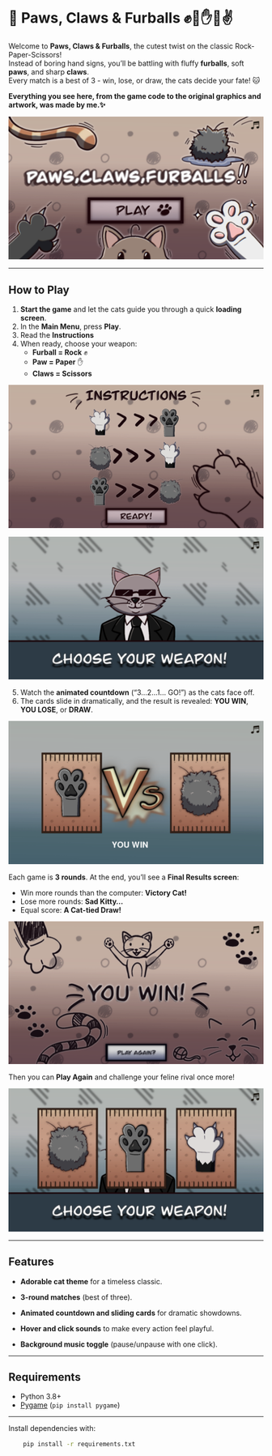 # 🐾 Paws, Claws & Furballs ✊🐾✋🐾✌️

Welcome to **Paws, Claws & Furballs**, the cutest twist on the classic Rock-Paper-Scissors!  
Instead of boring hand signs, you’ll be battling with fluffy **furballs**, soft **paws**, and sharp **claws**.  
Every match is a best of 3 - win, lose, or draw, the cats decide your fate! 🐱

**Everything you see here, from the game code to the original graphics and artwork, was made by me.✨**  

![cat_menu](screenshots/cat_menu.png)

---

##  How to Play

1. **Start the game** and let the cats guide you through a quick **loading screen**.  
2. In the **Main Menu**, press **Play**. 
3. Read the **Instructions** 
4. When ready, choose your weapon:  
   - **Furball = Rock** ✊  
   - **Paw = Paper** ✋  
   - **Claws = Scissors**
   
![Instructions](screenshots/instructions.png)  

![Choise](screenshots/choose.png)

5. Watch the **animated countdown** (“3…2…1… GO!”) as the cats face off.  
6. The cards slide in dramatically, and the result is revealed: **YOU WIN**, **YOU LOSE**, or **DRAW**.  

![Fight](screenshots/fight.png)

Each game is **3 rounds**. At the end, you’ll see a **Final Results screen**:  
-  Win more rounds than the computer: **Victory Cat!**  
-  Lose more rounds: **Sad Kitty…**  
-  Equal score: **A Cat-tied Draw!**

![win_board](screenshots/win.png)

Then you can **Play Again** and challenge your feline rival once more!

![choise_menu](screenshots/choise_menu.png)

---

##  Features

- **Adorable cat theme** for a timeless classic.
- **3-round matches** (best of three).
- **Animated countdown and sliding cards** for dramatic showdowns.
- **Hover and click sounds** to make every action feel playful.

- **Background music toggle** (pause/unpause with one click).

---

##  Requirements

- Python 3.8+
- [Pygame](https://www.pygame.org/) (`pip install pygame`)

---

Install dependencies with:  
```bash
    pip install -r requirements.txt
```
